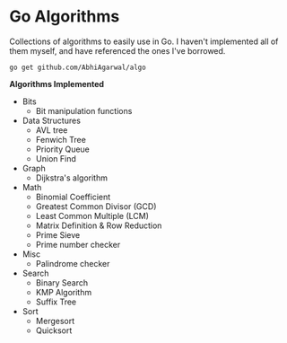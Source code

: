 # Go Algorithms

Collections of algorithms to easily use in Go. I haven't implemented all of them myself, and have referenced the ones I've borrowed.

```
go get github.com/AbhiAgarwal/algo
```

**Algorithms Implemented**

- Bits
	- Bit manipulation functions
- Data Structures
	- AVL tree
	- Fenwich Tree
	- Priority Queue
	- Union Find
- Graph
	- Dijkstra's algorithm
- Math
	- Binomial Coefficient
	- Greatest Common Divisor (GCD)
	- Least Common Multiple (LCM)
	- Matrix Definition & Row Reduction
	- Prime Sieve
	- Prime number checker
- Misc
	- Palindrome checker
- Search
	- Binary Search
	- KMP Algorithm
	- Suffix Tree
- Sort
	- Mergesort
	- Quicksort